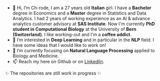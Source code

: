 - 👋 Hi, I’m Ch-rode, I am a 27 years old **Italian** girl. I have a **Bachelor** degree in Economics and a **Master** degree in Statistics and Data Analytics. I had 2 years of working experience as an AI & advance analytics customer advisory at **SAS Institute**. Now I'm currently **PhD student in Computational Biology** at the University of **Bern (Switzerland)**. I like working-out and I'm a **coffee addict**.
- 👀 I’m interested in **Deep Learning** and in particular in the **NLP** field. I have some ideas that I would like to work on!
- 🌱 I’m currently focusing on **Natural Language Processing** applied to Biology and Medicine.
- 📫 Reach my here on Github or on [Linkedlin](https://www.linkedin.com/in/chiara-rodella/).

✨ The repositories are still work in progress ✨


<!---
Ch-rode/Ch-rode is a ✨ special ✨ repository because its `README.md` (this file) appears on your GitHub profile.
You can click the Preview link to take a look at your changes.
--->
